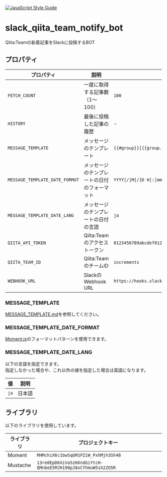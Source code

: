 [![JavaScript Style Guide](https://img.shields.io/badge/code_style-standard-brightgreen.svg)](https://standardjs.com)

# slack_qiita_team_notify_bot
Qiita:Teamの新着記事をSlackに投稿するBOT

## プロパティ
|プロパティ|説明|例|
|---|---|---|
|`FETCH_COUNT`|一度に取得する記事数（1〜100）|`100`|
|`HISTORY`|最後に投稿した記事の履歴|-|
|`MESSAGE_TEMPLATE`|メッセージのテンプレート|`{{#group}}[{{group.name}}] {{/group}}{{{title}}} by {{user.id}}\n{{{url}}}`|
|`MESSAGE_TEMPLATE_DATE_FORMAT`|メッセージのテンプレートの日付のフォーマット|`YYYY[/]M[/]D H[:]mm[:]ss`|
|`MESSAGE_TEMPLATE_DATE_LANG`|メッセージのテンプレートの日付の言語|`ja`|
|`QIITA_API_TOKEN`|Qiita:Teamのアクセストークン|`0123456789abcdef0123456789abcdef01234567`|
|`QIITA_TEAM_ID`|Qiita:TeamのチームID|`increments`|
|`WEBHOOK_URL`|SlackのWebhook URL|`https://hooks.slack.com/services/T00000000/B00000000/XXXXXXXXXXXXXXXXXXXXXXXX`|

### MESSAGE_TEMPLATE
[MESSAGE_TEMPLATE.md](MESSAGE_TEMPLATE.md)を参照してください。

### MESSAGE_TEMPLATE_DATE_FORMAT
[Moment.js](https://momentjs.com/docs/#/displaying/format/)のフォーマットパターンを使用できます。

### MESSAGE_TEMPLATE_DATE_LANG
以下の言語を指定できます。  
指定しなかった場合や、これ以外の値を指定した場合は英語になります。

|値|説明|
|---|---|
|`ja`|日本語|

## ライブラリ
以下のライブラリを使用しています。

|ライブラリ|プロジェクトキー|
|---|---|
|Moment|`MHMchiX6c1bwSqGM1PZiW_PxhMjh3Sh48`|
|Mustache|`13re0EpD6XiVa5zHXndGiYtcH-QMnbeE5MJH190pJ8xCYhmuW5sX2ZO5R`|
